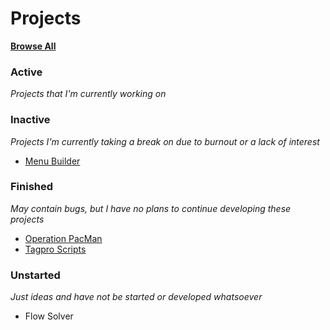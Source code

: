 # Projects

**[Browse All](./project_files)**

### Active
  *Projects that I'm currently working on*

### Inactive
  *Projects I'm currently taking a break on due to burnout or a lack of interest*
  * [Menu Builder](./project_files/inactive/Menu_Builder)

### Finished
  *May contain bugs, but I have no plans to continue developing these projects*
  * [Operation PacMan](./project_files/finished/Operation_PacMan)
  * [Tagpro Scripts](./project_files/finished/Tagpro_Scripts)

### Unstarted
  *Just ideas and have not be started or developed whatsoever*
  * Flow Solver

